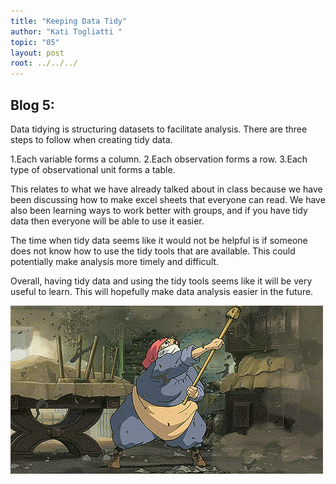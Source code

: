 ```yaml
---
title: "Keeping Data Tidy"
author: "Kati Togliatti "
topic: "05"
layout: post
root: ../../../
---
```


## Blog 5:


Data tidying is structuring datasets to facilitate analysis. There are three steps to follow when creating tidy data.

1.Each variable forms a column.
2.Each observation forms a row.
3.Each type of observational unit forms a table.

This relates to what we have already talked about in class because we have been discussing how to make excel sheets that everyone can read. We have also been learning ways to work better with groups, and if you have tidy data then everyone will be able to use it easier. 

The time when tidy data seems like it would not be helpful is if someone does not know how to use the tidy tools that are available. This could potentially make analysis more timely and difficult. 

Overall, having tidy data and using the tidy tools seems like it will be very useful to learn. This will hopefully make data analysis easier in the future. 

![](images/HowlMovingCastle.gif)

